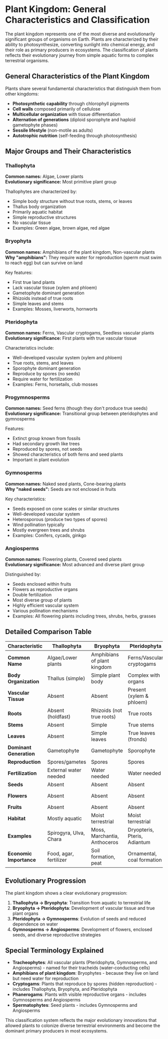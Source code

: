 # Plant Kingdom: General Characteristics and Classification

The plant kingdom represents one of the most diverse and evolutionarily significant groups of organisms on Earth. Plants are characterized by their ability to photosynthesize, converting sunlight into chemical energy, and their role as primary producers in ecosystems. The classification of plants reflects their evolutionary journey from simple aquatic forms to complex terrestrial organisms.

## General Characteristics of the Plant Kingdom

Plants share several fundamental characteristics that distinguish them from other kingdoms:

- **Photosynthetic capability** through chlorophyll pigments
- **Cell walls** composed primarily of cellulose
- **Multicellular organization** with tissue differentiation
- **Alternation of generations** (diploid sporophyte and haploid gametophyte phases)
- **Sessile lifestyle** (non-motile as adults)
- **Autotrophic nutrition** (self-feeding through photosynthesis)

## Major Groups and Their Characteristics

### Thallophyta
**Common names:** Algae, Lower plants  
**Evolutionary significance:** Most primitive plant group

Thallophytes are characterized by:
- Simple body structure without true roots, stems, or leaves
- Thallus body organization
- Primarily aquatic habitat
- Simple reproductive structures
- No vascular tissue
- Examples: Green algae, brown algae, red algae

### Bryophyta
**Common names:** Amphibians of the plant kingdom, Non-vascular plants  
**Why "amphibians":** They require water for reproduction (sperm must swim to reach egg) but can survive on land

Key features:
- First true land plants
- Lack vascular tissue (xylem and phloem)
- Gametophyte dominant generation
- Rhizoids instead of true roots
- Simple leaves and stems
- Examples: Mosses, liverworts, hornworts

### Pteridophyta
**Common names:** Ferns, Vascular cryptogams, Seedless vascular plants  
**Evolutionary significance:** First plants with true vascular tissue

Characteristics include:
- Well-developed vascular system (xylem and phloem)
- True roots, stems, and leaves
- Sporophyte dominant generation
- Reproduce by spores (no seeds)
- Require water for fertilization
- Examples: Ferns, horsetails, club mosses

### Progymnosperms
**Common names:** Seed ferns (though they don't produce true seeds)  
**Evolutionary significance:** Transitional group between pteridophytes and gymnosperms

Features:
- Extinct group known from fossils
- Had secondary growth like trees
- Reproduced by spores, not seeds
- Showed characteristics of both ferns and seed plants
- Important in plant evolution

### Gymnosperms
**Common names:** Naked seed plants, Cone-bearing plants  
**Why "naked seeds":** Seeds are not enclosed in fruits

Key characteristics:
- Seeds exposed on cone scales or similar structures
- Well-developed vascular system
- Heterosporous (produce two types of spores)
- Wind pollination typically
- Mostly evergreen trees and shrubs
- Examples: Conifers, cycads, ginkgo

### Angiosperms
**Common names:** Flowering plants, Covered seed plants  
**Evolutionary significance:** Most advanced and diverse plant group

Distinguished by:
- Seeds enclosed within fruits
- Flowers as reproductive organs
- Double fertilization
- Most diverse group of plants
- Highly efficient vascular system
- Various pollination mechanisms
- Examples: All flowering plants including trees, shrubs, herbs, grasses

## Detailed Comparison Table

| Characteristic | Thallophyta | Bryophyta | Pteridophyta | Progymnosperms | Gymnosperms | Angiosperms |
|---|---|---|---|---|---|---|
| **Common Name** | Algae/Lower plants | Amphibians of plant kingdom | Ferns/Vascular cryptogams | Seed ferns | Naked seed plants | Flowering plants |
| **Body Organization** | Thallus (simple) | Simple plant body | Complex with organs | Tree-like with secondary growth | Complex plant body | Complex plant body |
| **Vascular Tissue** | Absent | Absent | Present (xylem & phloem) | Present | Present | Present (most advanced) |
| **Roots** | Absent (holdfast) | Rhizoids (not true roots) | True roots | True roots | True roots | True roots |
| **Stems** | Absent | Simple | True stems | Woody stems | Woody/herbaceous | Woody/herbaceous |
| **Leaves** | Absent | Simple leaves | True leaves (fronds) | Compound leaves | Needle/scale leaves | Diverse leaf types |
| **Dominant Generation** | Gametophyte | Gametophyte | Sporophyte | Sporophyte | Sporophyte | Sporophyte |
| **Reproduction** | Spores/gametes | Spores | Spores | Spores | Seeds (naked) | Seeds (in fruits) |
| **Fertilization** | External water needed | Water needed | Water needed | Wind/water | Wind pollination | Various mechanisms |
| **Seeds** | Absent | Absent | Absent | Absent | Present (naked) | Present (enclosed) |
| **Flowers** | Absent | Absent | Absent | Absent | Absent (cones instead) | Present |
| **Fruits** | Absent | Absent | Absent | Absent | Absent | Present |
| **Habitat** | Mostly aquatic | Moist terrestrial | Moist terrestrial | Terrestrial | Terrestrial | All habitats |
| **Examples** | Spirogyra, Ulva, Chara | Moss, Marchantia, Anthoceros | Dryopteris, Pteris, Adiantum | Archaeopteris (extinct) | Pine, Cycas, Ginkgo | Rose, Mango, Grass |
| **Economic Importance** | Food, agar, fertilizer | Soil formation, peat | Ornamental, coal formation | Fossil fuels | Timber, paper, resins | Food, medicine, timber |

## Evolutionary Progression

The plant kingdom shows a clear evolutionary progression:

1. **Thallophyta → Bryophyta**: Transition from aquatic to terrestrial life
2. **Bryophyta → Pteridophyta**: Development of vascular tissue and true plant organs
3. **Pteridophyta → Gymnosperms**: Evolution of seeds and reduced dependence on water
4. **Gymnosperms → Angiosperms**: Development of flowers, enclosed seeds, and diverse reproductive strategies

## Special Terminology Explained

- **Tracheophytes**: All vascular plants (Pteridophyta, Gymnosperms, and Angiosperms) - named for their tracheids (water-conducting cells)
- **Amphibians of plant kingdom**: Bryophytes - because they live on land but need water for reproduction
- **Cryptogams**: Plants that reproduce by spores (hidden reproduction) - includes Thallophyta, Bryophyta, and Pteridophyta
- **Phanerogams**: Plants with visible reproductive organs - includes Gymnosperms and Angiosperms
- **Spermatophytes**: Seed plants - includes Gymnosperms and Angiosperms

This classification system reflects the major evolutionary innovations that allowed plants to colonize diverse terrestrial environments and become the dominant primary producers in most ecosystems.
